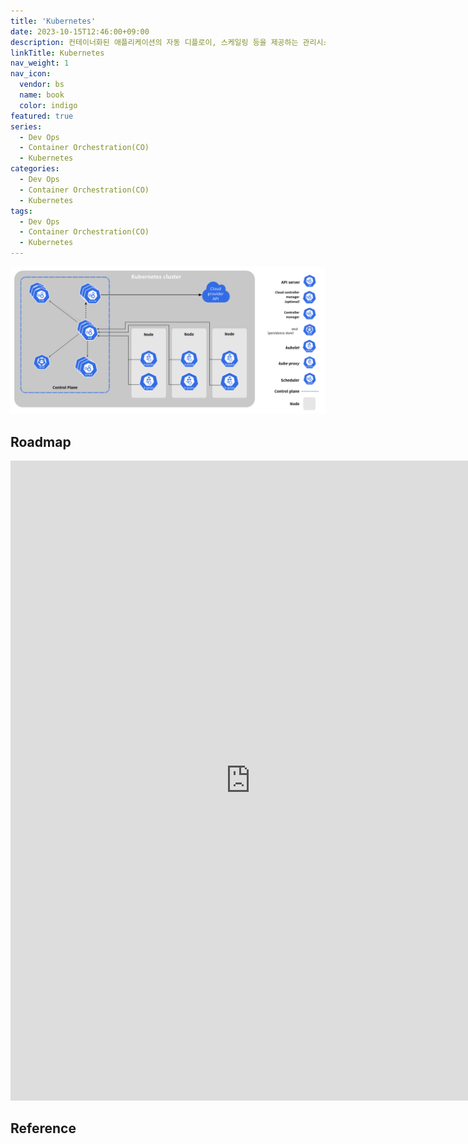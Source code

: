 ```yaml
---
title: 'Kubernetes'
date: 2023-10-15T12:46:00+09:00
description: 컨테이너화된 애플리케이션의 자동 디플로이, 스케일링 등을 제공하는 관리시스템으로, 오픈 소스 기반
linkTitle: Kubernetes
nav_weight: 1
nav_icon:
  vendor: bs
  name: book
  color: indigo
featured: true
series:
  - Dev Ops
  - Container Orchestration(CO)
  - Kubernetes
categories:
  - Dev Ops
  - Container Orchestration(CO)
  - Kubernetes
tags:
  - Dev Ops
  - Container Orchestration(CO)
  - Kubernetes
---
```


![Kubernetes](kubernetes.png#center)

## Roadmap

<p align="center">
<iframe width="768" height="1024" src="https://roadmap.sh/kubernetes?s=652b754df43a58c923ce9d26" frameborder="0" allow="accelerometer; autoplay; encrypted-media; gyroscope; picture-in-picture" allowfullscreen></iframe>
</p>

## Reference
